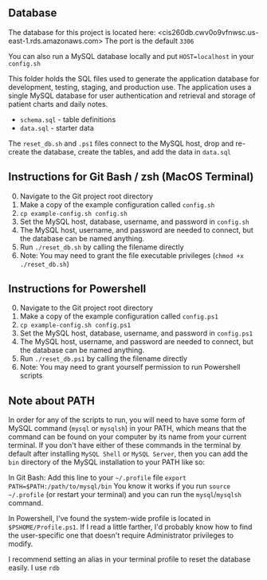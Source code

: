 ## Database
The database for this project is located here:
<cis260db.cwv0o9vfnwsc.us-east-1.rds.amazonaws.com>
The port is the default `3306`

You can also run a MySQL database locally and put `HOST=localhost` in your `config.sh`

This folder holds the SQL files used to generate the application database for development, testing, staging,
and production use. The application uses a single MySQL database for user authentication and retrieval and storage of patient charts and daily notes.

- `schema.sql` - table definitions
- `data.sql` - starter data

The `reset_db.sh` and `.ps1` files connect to the MySQL host, drop and re-create the database,
create the tables, and add the data in `data.sql`

## Instructions for Git Bash / zsh (MacOS Terminal)
0. Navigate to the Git project root directory
1. Make a copy of the example configuration called `config.sh`
  1. `cp example-config.sh config.sh`
2. Set the MySQL host, database, username, and password in `config.sh`
  1. The MySQL host, username, and password are needed to connect, but
  the database can be named anything.
3. Run `./reset_db.sh` by calling the filename directly
  1. Note: You may need to grant the file executable privileges (`chmod +x ./reset_db.sh`)

## Instructions for Powershell
0. Navigate to the Git project root directory
1. Make a copy of the example configuration called `config.ps1`
  1. `cp example-config.sh config.ps1`
2. Set the MySQL host, database, username, and password in `config.ps1`
  1. The MySQL host, username, and password are needed to connect, but
  the database can be named anything.
3. Run `./reset_db.ps1` by calling the filename directly
  1. Note: You may need to grant yourself permission to run Powershell scripts

## Note about PATH
In order for any of the scripts to run, you will need to have some form of MySQL command (`mysql` or `mysqlsh`) in your PATH, which means that the command can be found on your computer by its name from your current terminal. If you don't have either of these commands in the terminal by default after installing `MySQL Shell` or `MySQL Server`, then you can add the `bin` directory of the MySQL installation to your PATH like so:

In Git Bash:
Add this line to your `~/.profile` file
`export PATH=$PATH:/path/to/mysql/bin`
You know it works if you run `source ~/.profile` (or restart your terminal) and you can run the `mysql`/`mysqlsh` command.

In Powershell, I've found the system-wide profile is located in `$PSHOME/Profile.ps1`. If I read a little farther,
I'd probably know how to find the user-specific one that doesn't require Administrator privileges to modify.

I recommend setting an alias in your terminal profile to reset the database easily. I use `rdb`
